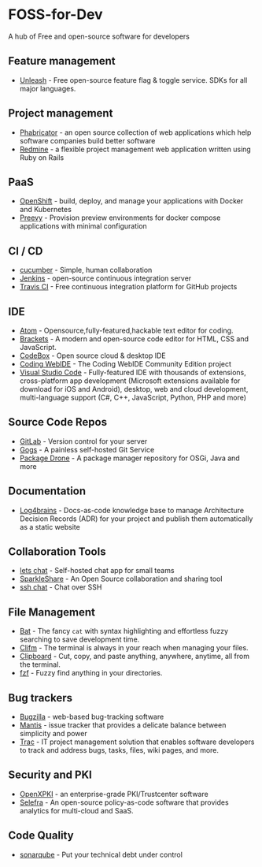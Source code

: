 # FOSS-for-Dev

A hub of Free and open-source software for developers

## Feature management

- [Unleash](https://github.com/Unleash/unleash) - Free open-source feature flag & toggle service. SDKs for all major languages.

## Project management

- [Phabricator](https://github.com/phacility/phabricator) - an open source collection of web applications which help software companies build better software
- [Redmine](https://github.com/redmine/redmine) - a flexible project management web application written using Ruby on Rails

## PaaS

- [OpenShift](https://github.com/openshift/origin) - build, deploy, and manage your applications with Docker and Kubernetes
- [Preevy](https://github.com/livecycle/preevy) - Provision preview environments for docker compose applications with minimal configuration

## CI / CD

- [cucumber](https://github.com/cucumber/cucumber) - Simple, human collaboration
- [Jenkins](https://github.com/jenkinsci/jenkins) - open-source continuous integration server
- [Travis CI](https://github.com/travis-ci/travis-ci) - Free continuous integration platform for GitHub projects

## IDE

- [Atom](https://github.com/atom/atom) - Opensource,fully-featured,hackable text editor for coding.
- [Brackets](https://github.com/adobe/brackets) - A modern and open-source code editor for HTML, CSS and JavaScript.
- [CodeBox](https://github.com/CodeboxIDE/codebox) - Open source cloud & desktop IDE
- [Coding WebIDE](https://github.com/Coding/WebIDE) - The Coding WebIDE Community Edition project
- [Visual Studio Code](https://github.com/Microsoft/vscode) - Fully-featured IDE with thousands of extensions, cross-platform app development (Microsoft extensions available for download for iOS and Android), desktop, web and cloud development, multi-language support (C#, C++, JavaScript, Python, PHP and more)

## Source Code Repos

- [GitLab](https://github.com/gitlabhq/gitlabhq) - Version control for your server
- [Gogs](https://github.com/gogits/gogs) - A painless self-hosted Git Service
- [Package Drone](https://github.com/eclipse/packagedrone) - A package manager repository for OSGi, Java and more

## Documentation

- [Log4brains](https://github.com/thomvaill/log4brains) - Docs-as-code knowledge base to manage Architecture Decision Records (ADR) for your project and publish them automatically as a static website

## Collaboration Tools

- [lets chat](https://github.com/sdelements/lets-chat) - Self-hosted chat app for small teams
- [SparkleShare](https://github.com/hbons/SparkleShare) - An Open Source collaboration and sharing tool
- [ssh chat](https://github.com/shazow/ssh-chat) - Chat over SSH

## File Management

- [Bat](https://github.com/sharkdp/bat) - The fancy `cat` with syntax highlighting and effortless fuzzy searching to save development time.
- [Clifm](https://github.com/leo-arch/clifm) - The terminal is always in your reach when managing your files.
- [Clipboard](https://github.com/Slackadays/Clipboard) - Cut, copy, and paste anything, anywhere, anytime, all from the terminal.
- [fzf](https://github.com/junegunn/fzf) - Fuzzy find anything in your directories.

## Bug trackers

- [Bugzilla](https://github.com/bugzilla/bugzilla) - web-based bug-tracking software
- [Mantis](https://github.com/mantisbt/mantisbt) - issue tracker that provides a delicate balance between simplicity and power
- [Trac](https://github.com/edgewall/trac) - IT project management solution that enables software developers to track and address bugs, tasks, files, wiki pages, and more.

## Security and PKI

- [OpenXPKI](https://github.com/openxpki/openxpki) - an enterprise-grade PKI/Trustcenter software
- [Selefra](https://github.com/selefra/selefra) - An open-source policy-as-code software that provides analytics for multi-cloud and SaaS.

## Code Quality

- [sonarqube](https://github.com/SonarSource/sonarqube) - Put your technical debt under control
